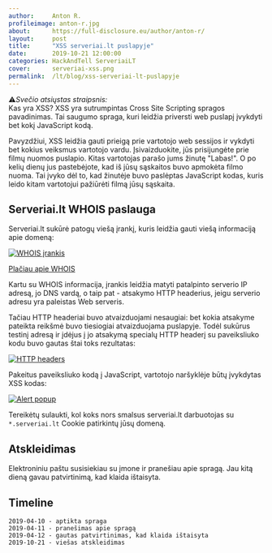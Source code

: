 ```yaml
---
author:     Anton R.
profileimage: anton-r.jpg
about:      https://full-disclosure.eu/author/anton-r/
layout:     post
title:      "XSS serveriai.lt puslapyje"
date:       2019-10-21 12:00:00
categories: HackAndTell ServeriaiLT
cover:      serveriai-xss.png
permalink:  /lt/blog/xss-serveriai-lt-puslapyje
---
```


⚠️*Svečio atsiųstas straipsnis:*  
Kas yra XSS? XSS yra sutrumpintas Cross Site Scripting spragos pavadinimas. Tai saugumo spraga, kuri leidžia priversti web puslapį įvykdyti bet kokį JavaScript kodą.

Pavyzdžiui, XSS leidžia gauti prieigą prie vartotojo web sessijos ir vykdyti bet kokius veiksmus vartotojo vardu. Įsivaizduokite, jūs prisijungėte prie filmų nuomos puslapio. Kitas vartotojas parašo jums žinutę "Labas!". O po kelių dienų jus pastebėjote, kad iš jūsų sąskaitos buvo apmokėta filmo nuoma. Tai įvyko dėl to, kad žinutėje buvo paslėptas JavaScript kodas, kuris leido kitam vartotojui pažiūrėti filmą jūsų sąskaita.


## Serveriai.lt WHOIS paslauga

Serveriai.lt sukūrė patogų viešą įrankį, kuris leidžia gauti viešą informaciją apie domeną:

[![WHOIS įrankis](xss-serveriai-whois.jpg "WHOIS įrankis")](xss-serveriai-whois.jpg)

[Plačiau apie WHOIS](https://en.wikipedia.org/wiki/WHOIS)

Kartu su WHOIS informacija, įrankis leidžia matyti patalpinto serverio IP adresą, jo DNS vardą, o taip pat - atsakymo HTTP headerius, jeigu serverio adresu yra paleistas Web serveris.

Tačiau HTTP headeriai buvo atvaizduojami nesaugiai: bet kokia atsakyme pateikta reikšmė buvo tiesiogiai atvaizduojama puslapyje. Todėl sukūrus testinį adresą ir įdėjus į jo atsakymą specialų HTTP headerį su paveiksliuko kodu buvo gautas štai toks rezultatas:

[![HTTP headers](xss-serveriai-http-headers.jpg "HTTP headers")](xss-serveriai-http-headers.jpg)

Pakeitus paveiksliuko kodą į JavaScript, vartotojo naršyklėje būtų įvykdytas XSS kodas:

[![Alert popup](xss-serveriai-alert-popup.jpg "Alert popup")](xss-serveriai-alert-popup.jpg)

Tereikėtų sulaukti, kol koks nors smalsus serveriai.lt darbuotojas su `*.serveriai.lt` Cookie patirkintų jūsų domeną.


## Atskleidimas

Elektroniniu paštu susisiekiau su įmone ir pranešiau apie spragą. Jau kitą dieną gavau patvirtinimą, kad klaida ištaisyta.


## Timeline

```
2019-04-10 - aptikta spraga
2019-04-11 - pranešimas apie spragą
2019-04-12 - gautas patvirtinimas, kad klaida ištaisyta
2019-10-21 - viešas atskleidimas
```
